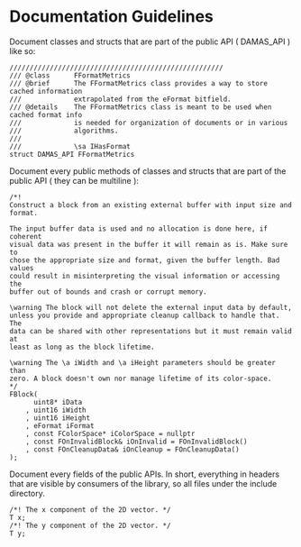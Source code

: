 # Documentation Guidelines

Document classes and structs that are part of the public API ( DAMAS_API ) like so:

    /////////////////////////////////////////////////////
    /// @class      FFormatMetrics
    /// @brief      The FFormatMetrics class provides a way to store cached information
    ///             extrapolated from the eFormat bitfield.
    /// @details    The FFormatMetrics class is meant to be used when cached format info
    ///             is needed for organization of documents or in various
    ///             algorithms.
    ///
    ///             \sa IHasFormat
    struct DAMAS_API FFormatMetrics


Document every public methods of classes and structs that are part of the public API ( they can be multiline ):

    /*!
    Construct a block from an existing external buffer with input size and
    format.

    The input buffer data is used and no allocation is done here, if coherent
    visual data was present in the buffer it will remain as is. Make sure to
    chose the appropriate size and format, given the buffer length. Bad values
    could result in misinterpreting the visual information or accessing the
    buffer out of bounds and crash or corrupt memory.

    \warning The block will not delete the external input data by default,
    unless you provide and appropriate cleanup callback to handle that. The
    data can be shared with other representations but it must remain valid at
    least as long as the block lifetime.

    \warning The \a iWidth and \a iHeight parameters should be greater than
    zero. A block doesn't own nor manage lifetime of its color-space.
    */
    FBlock(
          uint8* iData
        , uint16 iWidth
        , uint16 iHeight
        , eFormat iFormat
        , const FColorSpace* iColorSpace = nullptr
        , const FOnInvalidBlock& iOnInvalid = FOnInvalidBlock()
        , const FOnCleanupData& iOnCleanup = FOnCleanupData()
    );
    

Document every fields of the public APIs. In short, everything in headers that are visible by consumers of the library, so all files under the include directory.  

    /*! The x component of the 2D vector. */
    T x;
    /*! The y component of the 2D vector. */
    T y;


